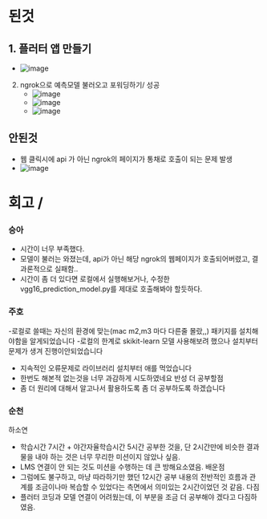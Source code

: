 # 된것
## 1. 플러터 앱 만들기
  - ![image](https://github.com/user-attachments/assets/7a12acb0-4205-42ce-9c75-941cb4825e85)
  
  2. ngrok으로 예측모델 불러오고 포워딩하기/ 성공
     - ![image](https://github.com/user-attachments/assets/ec6451a8-be00-4a23-9b12-b3259a49db61)
     - ![image](https://github.com/user-attachments/assets/7a4b4567-edd7-49da-ab0a-6616bc5b92d4)
     - ![image](https://github.com/user-attachments/assets/cf83aa71-3d6c-4220-bd98-e5189d895490)

## 안된것

  - 웹 클릭시에 api 가 아닌 ngrok의 페이지가 통채로 호출이 되는 문제 발생
  - ![image](https://github.com/user-attachments/assets/c30eab6b-48c1-4243-8922-fb7bb50cc473)

# 회고 / 

### 승아
- 시간이 너무 부족했다.
- 모델이 불러는 와졌는데, api가 아닌 해당 ngrok의 웹페이지가 호출되어버렸고, 결과론적으로 실패함..
- 시간이 좀 더 있다면 로컬에서 실행해보거나, 수정한 vgg16_prediction_model.py를 제대로 호출해봐야 할듯하다.
 
### 주호

-로컬로 쓸때는 자신의 환경에 맞는(mac m2,m3 마다 다른줄 몰랐,,) 패키지를 설치해야함을 알게되었습니다 
-로컬의 한계로 skikit-learn 모델 사용해보려 했으나 설치부터 문제가 생겨 진행이안되었습니다
- 지속적인 오류문제로 라이브러리 설치부터 애를 먹었습니다 
- 한번도 해본적 없는것을 너무 과감하게 시도하였네요 
반성 더 공부할점
- 좀 더 원리에 대해서 알고나서 활용하도록 좀 더 공부하도록 하겠습니다

### 순천

하소연
- 학습시간 7시간 + 야간자율학습시간 5시간 공부한 것을, 단 2시간만에 비슷한 결과물을 내야 하는 것은 너무 무리한 미션이지 않았나 싶음.
- LMS 연결이 안 되는 것도 미션을 수행하는 데 큰 방해요소였음.
배운점
- 그럼에도 불구하고, 마냥 따라하기만 했던 12시간 공부 내용의 전반적인 흐름과 관계를 조금이나마 복습할 수 있었다는 측면에서 의미있는 2시간이었던 것 같음.
다짐
- 플러터 코딩과 모델 연결이 어려웠는데, 이 부분을 조금 더 공부해야 겠다고 다짐하였음.
